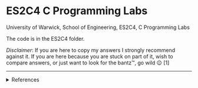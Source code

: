 # ES2C4 C Programming Labs

University of Warwick,
School of Engineering,
ES2C4,
C Programming Labs

The code is in the ES2C4 folder. 

_Disclaimer_: If you are here to copy my answers I strongly recommend against it. If you are here because you are stuck on part of it, wish to compare answers, or just want to look for the bantz™, go wild 😉 [1]



---
<details>
  <summary>References</summary>
  
  [1] https://github.com/wdhg/c-tutorials-and-papers, [@wdhg](https://github.com/wdhg), 2020.
  
</details>
